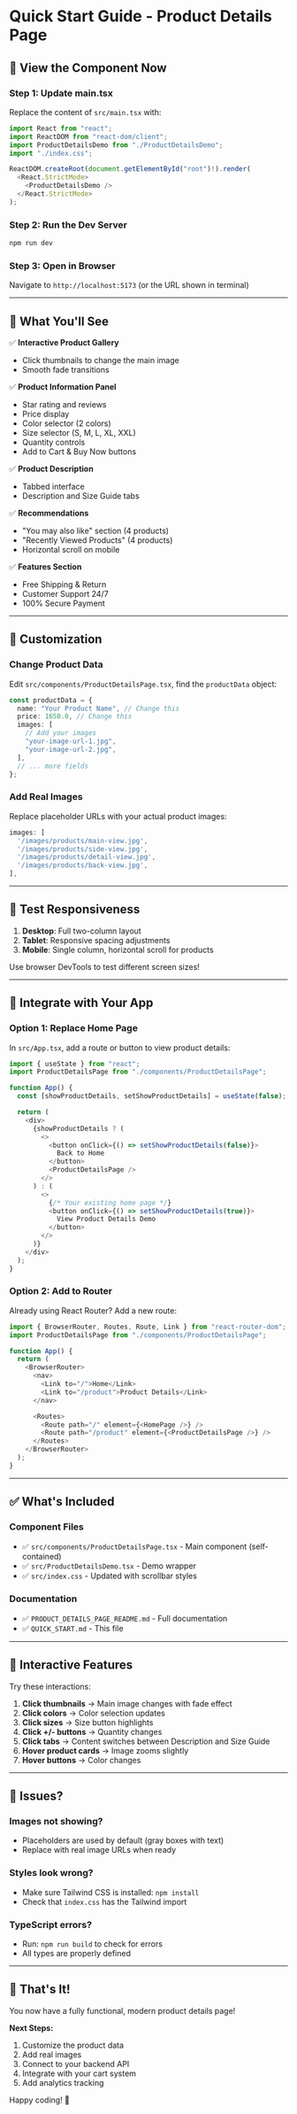 # Quick Start Guide - Product Details Page

## 🚀 View the Component Now

### Step 1: Update main.tsx

Replace the content of `src/main.tsx` with:

```typescript
import React from "react";
import ReactDOM from "react-dom/client";
import ProductDetailsDemo from "./ProductDetailsDemo";
import "./index.css";

ReactDOM.createRoot(document.getElementById("root")!).render(
  <React.StrictMode>
    <ProductDetailsDemo />
  </React.StrictMode>
);
```

### Step 2: Run the Dev Server

```bash
npm run dev
```

### Step 3: Open in Browser

Navigate to `http://localhost:5173` (or the URL shown in terminal)

---

## 🎯 What You'll See

✅ **Interactive Product Gallery**

- Click thumbnails to change the main image
- Smooth fade transitions

✅ **Product Information Panel**

- Star rating and reviews
- Price display
- Color selector (2 colors)
- Size selector (S, M, L, XL, XXL)
- Quantity controls
- Add to Cart & Buy Now buttons

✅ **Product Description**

- Tabbed interface
- Description and Size Guide tabs

✅ **Recommendations**

- "You may also like" section (4 products)
- "Recently Viewed Products" (4 products)
- Horizontal scroll on mobile

✅ **Features Section**

- Free Shipping & Return
- Customer Support 24/7
- 100% Secure Payment

---

## 🎨 Customization

### Change Product Data

Edit `src/components/ProductDetailsPage.tsx`, find the `productData` object:

```typescript
const productData = {
  name: "Your Product Name", // Change this
  price: 1650.0, // Change this
  images: [
    // Add your images
    "your-image-url-1.jpg",
    "your-image-url-2.jpg",
  ],
  // ... more fields
};
```

### Add Real Images

Replace placeholder URLs with your actual product images:

```typescript
images: [
  '/images/products/main-view.jpg',
  '/images/products/side-view.jpg',
  '/images/products/detail-view.jpg',
  '/images/products/back-view.jpg',
],
```

---

## 📱 Test Responsiveness

1. **Desktop**: Full two-column layout
2. **Tablet**: Responsive spacing adjustments
3. **Mobile**: Single column, horizontal scroll for products

Use browser DevTools to test different screen sizes!

---

## 🔄 Integrate with Your App

### Option 1: Replace Home Page

In `src/App.tsx`, add a route or button to view product details:

```typescript
import { useState } from "react";
import ProductDetailsPage from "./components/ProductDetailsPage";

function App() {
  const [showProductDetails, setShowProductDetails] = useState(false);

  return (
    <div>
      {showProductDetails ? (
        <>
          <button onClick={() => setShowProductDetails(false)}>
            Back to Home
          </button>
          <ProductDetailsPage />
        </>
      ) : (
        <>
          {/* Your existing home page */}
          <button onClick={() => setShowProductDetails(true)}>
            View Product Details Demo
          </button>
        </>
      )}
    </div>
  );
}
```

### Option 2: Add to Router

Already using React Router? Add a new route:

```typescript
import { BrowserRouter, Routes, Route, Link } from "react-router-dom";
import ProductDetailsPage from "./components/ProductDetailsPage";

function App() {
  return (
    <BrowserRouter>
      <nav>
        <Link to="/">Home</Link>
        <Link to="/product">Product Details</Link>
      </nav>

      <Routes>
        <Route path="/" element={<HomePage />} />
        <Route path="/product" element={<ProductDetailsPage />} />
      </Routes>
    </BrowserRouter>
  );
}
```

---

## ✅ What's Included

### Component Files

- ✅ `src/components/ProductDetailsPage.tsx` - Main component (self-contained)
- ✅ `src/ProductDetailsDemo.tsx` - Demo wrapper
- ✅ `src/index.css` - Updated with scrollbar styles

### Documentation

- ✅ `PRODUCT_DETAILS_PAGE_README.md` - Full documentation
- ✅ `QUICK_START.md` - This file

---

## 🎯 Interactive Features

Try these interactions:

1. **Click thumbnails** → Main image changes with fade effect
2. **Click colors** → Color selection updates
3. **Click sizes** → Size button highlights
4. **Click +/- buttons** → Quantity changes
5. **Click tabs** → Content switches between Description and Size Guide
6. **Hover product cards** → Image zooms slightly
7. **Hover buttons** → Color changes

---

## 🐛 Issues?

### Images not showing?

- Placeholders are used by default (gray boxes with text)
- Replace with real image URLs when ready

### Styles look wrong?

- Make sure Tailwind CSS is installed: `npm install`
- Check that `index.css` has the Tailwind import

### TypeScript errors?

- Run: `npm run build` to check for errors
- All types are properly defined

---

## 🎉 That's It!

You now have a fully functional, modern product details page!

**Next Steps:**

1. Customize the product data
2. Add real images
3. Connect to your backend API
4. Integrate with your cart system
5. Add analytics tracking

Happy coding! 🚀
